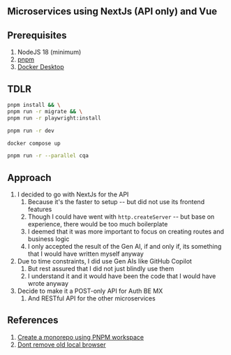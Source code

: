 ## Microservices using NextJs (API only) and Vue

## Prerequisites

1. NodeJS 18 (minimum)
2. [pnpm](https://pnpm.io/installation)
3. [Docker Desktop](https://docs.docker.com/desktop/setup/install/mac-install/)

## TDLR

```bash
pnpm install && \
pnpm run -r migrate && \
pnpm run -r playwright:install

pnpm run -r dev

docker compose up

pnpm run -r --parallel cqa
```

## Approach

1. I decided to go with NextJs for the API
   1. Because it's the faster to setup -- but did not use its frontend features 
   2. Though I could have went with `http.createServer` -- but base on experience, there would be too much boilerplate
   3. I deemed that it was more important to focus on creating routes and business logic
   4. I only accepted the result of the Gen AI, if and only if, its something that I would have written myself anyway
2. Due to time constraints, I did use Gen AIs like GitHub Copilot
   1. But rest assured that I did not just blindly use them
   2. I understand it and it would have been the code that I would have wrote anyway
3. Decide to make it a POST-only API for Auth BE MX
   1. And RESTful API for the other microservices

## References

1. [Create a monorepo using PNPM workspace](https://dev.to/vinomanick/create-a-monorepo-using-pnpm-workspace-1ebn)
2. [Dont remove old local browser](https://github.com/microsoft/playwright/issues/15990)

